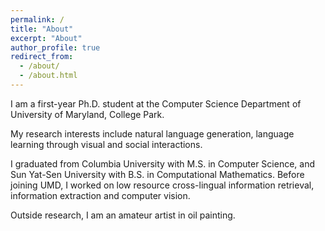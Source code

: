```yaml
---
permalink: /
title: "About"
excerpt: "About"
author_profile: true
redirect_from: 
  - /about/
  - /about.html
---
```


I am a first-year Ph.D. student at the Computer Science Department of University of Maryland, College Park.

My research interests include natural language generation, language learning through visual and social interactions.

I graduated from Columbia University with M.S. in Computer Science, and Sun Yat-Sen University with B.S. in Computational Mathematics. Before joining UMD, I worked on low resource cross-lingual information retrieval, information extraction and computer vision.

Outside research, I am an amateur artist in oil painting.


